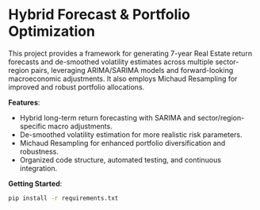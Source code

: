 # Hybrid Forecast & Portfolio Optimization

This project provides a framework for generating 7-year Real Estate return forecasts and de-smoothed volatility estimates across multiple sector-region pairs, leveraging ARIMA/SARIMA models and forward-looking macroeconomic adjustments. It also employs Michaud Resampling for improved and robust portfolio allocations.

**Features**:
- Hybrid long-term return forecasting with SARIMA and sector/region-specific macro adjustments.
- De-smoothed volatility estimation for more realistic risk parameters.
- Michaud Resampling for enhanced portfolio diversification and robustness.
- Organized code structure, automated testing, and continuous integration.

**Getting Started**:
```bash
pip install -r requirements.txt
